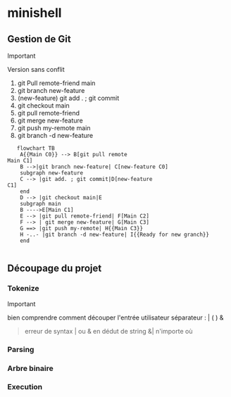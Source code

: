 # minishell

## Gestion de Git

> [!IMPORTANT]
> Version sans conflit

1. git Pull remote-friend main
2. git branch new-feature
3. (new-feature) git add . ; git commit
4. git checkout main
5. git pull remote-friend
6. git merge new-feature
7. git push my-remote main
8. git branch -d new-feature
   
```mermaid
   flowchart TB
    A{{Main C0}} --> B[git pull remote
Main C1]
    B -->|git branch new-feature| C[new-feature C0]
    subgraph new-feature
    C --> |git add. ; git commit|D[new-feature
C1]
    end
    D --> |git checkout main|E
    subgraph main
    B ---->E[Main C1]
    E --> |git pull remote-friend| F[Main C2]
    F --> | git merge new-feature| G[Main C3]
    G ==> |git push my-remote| H{{Main C3}}
    H -..- |git branch -d new-feature| I{{Ready for new granch}}
    end
    
```

## Découpage du projet

### Tokenize
> [!IMPORTANT]
> bien comprendre comment découper l'entrée utilisateur
> séparateur :  | ( ) &

> erreur de syntax
> | ou & en dédut de string
> &| n'importe où


### Parsing

### Arbre binaire

### Execution
